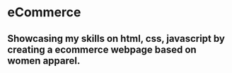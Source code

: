# eCommerce
## Showcasing my skills on html, css, javascript by creating a ecommerce webpage based on women apparel. 
